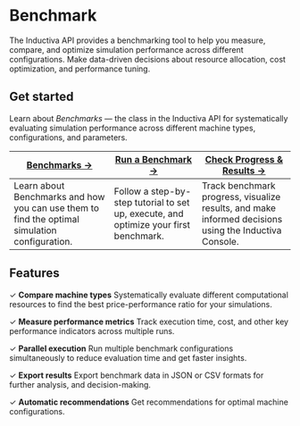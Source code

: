 # Benchmark
The Inductiva API provides a benchmarking tool to help you measure, compare, and optimize simulation performance across different configurations. Make data-driven decisions about resource allocation, cost optimization, and performance tuning.

## Get started
Learn about _Benchmarks_ — the class in the Inductiva API for systematically evaluating simulation performance across different machine types, configurations, and parameters.

| **[Benchmarks →](benchmarking.md)** | **[Run a Benchmark →](run-benchmarks.md)** | **[Check Progress & Results →](monitor-live.md)** |
|---|---|---|
| Learn about Benchmarks and how you can use them to find the optimal simulation configuration. | Follow a step-by-step tutorial to set up, execute, and optimize your first benchmark. | Track benchmark progress, visualize results, and make informed decisions using the Inductiva Console. |

## Features
✓ **Compare machine types** Systematically evaluate different computational resources to find the best price-performance ratio for your simulations.

✓ **Measure performance metrics** Track execution time, cost, and other key performance indicators across multiple runs.

✓ **Parallel execution** Run multiple benchmark configurations simultaneously to reduce evaluation time and get faster insights.

✓ **Export results** Export benchmark data in JSON or CSV formats for further analysis, and decision-making.

✓ **Automatic recommendations** Get recommendations for optimal machine configurations.
